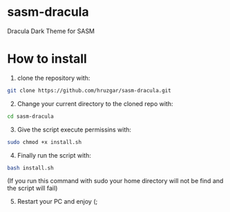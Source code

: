 # sasm-dracula
Dracula Dark Theme for SASM

# How to install
1. clone the repository with:
```bash
git clone https://github.com/hruzgar/sasm-dracula.git
```
2. Change your current directory to the cloned repo with:
```bash
cd sasm-dracula
```
3. Give the script execute permissins with:
```bash
sudo chmod +x install.sh
```
4. Finally run the script with:
```bash
bash install.sh
```
(If you run this command with sudo your home directory will not be find and the script will fail)

5. Restart your PC and enjoy (;
